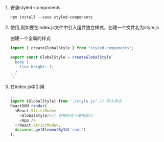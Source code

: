 1. 安装styled-components

   ```
   npm install --save styled-components
   ```

2. 使用,假如要在index.js文件中引入组件独立样式，创建一个文件名为style.js

   创建一个全局的样式

   ```js
   import { createGlobalStyle } from "styled-components";
   
   export const GlobalStyle = createGlobalStyle`
     body {
       line-height: 1;
     }
   `;
   
   ```

3. 在index.js中引用

   ```js
   ...
   import {GlobalStyle} from './style.js' // 导入样式
   ReactDOM.render(
     <React.StrictMode>
       <GlobalStyle/>// 在根标签下使用即可
       <App />
     </React.StrictMode>,
     document.getElementById('root')
   );
   ```

   